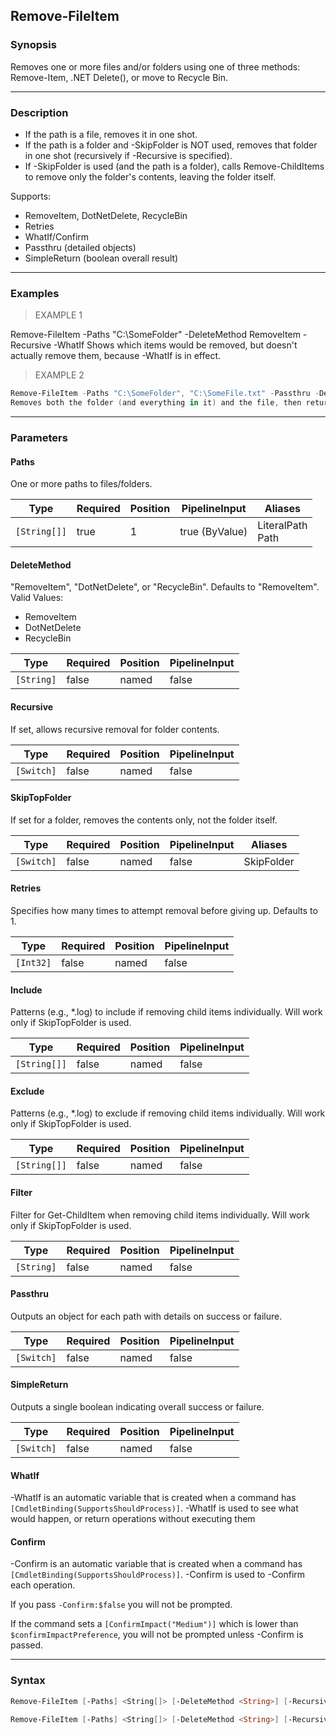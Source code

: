 Remove-FileItem
---------------

### Synopsis
Removes one or more files and/or folders using one of three methods:
Remove-Item, .NET Delete(), or move to Recycle Bin.

---

### Description

- If the path is a file, removes it in one shot.
- If the path is a folder and -SkipFolder is NOT used, removes that folder
  in one shot (recursively if -Recursive is specified).
- If -SkipFolder is used (and the path is a folder), calls Remove-ChildItems
  to remove only the folder's contents, leaving the folder itself.

Supports:
 - RemoveItem, DotNetDelete, RecycleBin
 - Retries
 - WhatIf/Confirm
 - Passthru (detailed objects)
 - SimpleReturn (boolean overall result)

---

### Examples
> EXAMPLE 1

Remove-FileItem -Paths "C:\SomeFolder" -DeleteMethod RemoveItem -Recursive -WhatIf
Shows which items would be removed, but doesn't actually remove them,
because -WhatIf is in effect.
> EXAMPLE 2

```PowerShell
Remove-FileItem -Paths "C:\SomeFolder", "C:\SomeFile.txt" -Passthru -DeleteMethod DotNetDelete
Removes both the folder (and everything in it) and the file, then returns details on each removal attempt.
```

---

### Parameters
#### **Paths**
One or more paths to files/folders.

|Type        |Required|Position|PipelineInput |Aliases             |
|------------|--------|--------|--------------|--------------------|
|`[String[]]`|true    |1       |true (ByValue)|LiteralPath<br/>Path|

#### **DeleteMethod**
"RemoveItem", "DotNetDelete", or "RecycleBin". Defaults to "RemoveItem".
Valid Values:

* RemoveItem
* DotNetDelete
* RecycleBin

|Type      |Required|Position|PipelineInput|
|----------|--------|--------|-------------|
|`[String]`|false   |named   |false        |

#### **Recursive**
If set, allows recursive removal for folder contents.

|Type      |Required|Position|PipelineInput|
|----------|--------|--------|-------------|
|`[Switch]`|false   |named   |false        |

#### **SkipTopFolder**
If set for a folder, removes the contents only, not the folder itself.

|Type      |Required|Position|PipelineInput|Aliases   |
|----------|--------|--------|-------------|----------|
|`[Switch]`|false   |named   |false        |SkipFolder|

#### **Retries**
Specifies how many times to attempt removal before giving up. Defaults to 1.

|Type     |Required|Position|PipelineInput|
|---------|--------|--------|-------------|
|`[Int32]`|false   |named   |false        |

#### **Include**
Patterns (e.g., *.log) to include if removing child items individually.
Will work only if SkipTopFolder is used.

|Type        |Required|Position|PipelineInput|
|------------|--------|--------|-------------|
|`[String[]]`|false   |named   |false        |

#### **Exclude**
Patterns (e.g., *.log) to exclude if removing child items individually.
Will work only if SkipTopFolder is used.

|Type        |Required|Position|PipelineInput|
|------------|--------|--------|-------------|
|`[String[]]`|false   |named   |false        |

#### **Filter**
Filter for Get-ChildItem when removing child items individually.
Will work only if SkipTopFolder is used.

|Type      |Required|Position|PipelineInput|
|----------|--------|--------|-------------|
|`[String]`|false   |named   |false        |

#### **Passthru**
Outputs an object for each path with details on success or failure.

|Type      |Required|Position|PipelineInput|
|----------|--------|--------|-------------|
|`[Switch]`|false   |named   |false        |

#### **SimpleReturn**
Outputs a single boolean indicating overall success or failure.

|Type      |Required|Position|PipelineInput|
|----------|--------|--------|-------------|
|`[Switch]`|false   |named   |false        |

#### **WhatIf**
-WhatIf is an automatic variable that is created when a command has ```[CmdletBinding(SupportsShouldProcess)]```.
-WhatIf is used to see what would happen, or return operations without executing them
#### **Confirm**
-Confirm is an automatic variable that is created when a command has ```[CmdletBinding(SupportsShouldProcess)]```.
-Confirm is used to -Confirm each operation.

If you pass ```-Confirm:$false``` you will not be prompted.

If the command sets a ```[ConfirmImpact("Medium")]``` which is lower than ```$confirmImpactPreference```, you will not be prompted unless -Confirm is passed.

---

### Syntax
```PowerShell
Remove-FileItem [-Paths] <String[]> [-DeleteMethod <String>] [-Recursive] [-SkipTopFolder] [-Retries <Int32>] [-Include <String[]>] [-Filter <String>] [-Passthru] [-SimpleReturn] [-WhatIf] [-Confirm] [<CommonParameters>]
```
```PowerShell
Remove-FileItem [-Paths] <String[]> [-DeleteMethod <String>] [-Recursive] [-SkipTopFolder] [-Retries <Int32>] [-Exclude <String[]>] [-Filter <String>] [-Passthru] [-SimpleReturn] [-WhatIf] [-Confirm] [<CommonParameters>]
```
